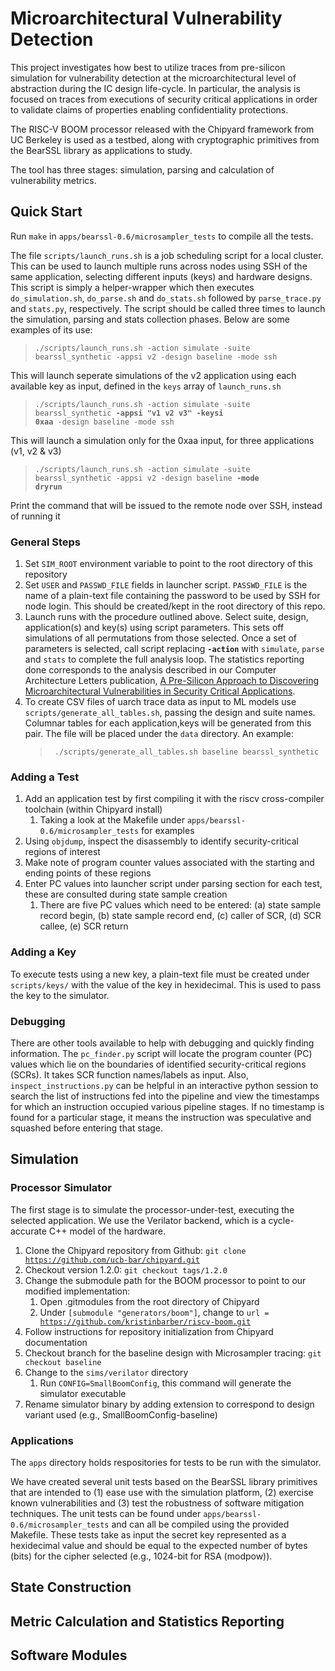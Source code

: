 # Microarchitectural Vulnerability Detection
This project investigates how best to utilize traces from pre-silicon simulation for vulnerability detection at the microarchitectural level of abstraction during the IC design life-cycle.  In particular, the analysis is focused on traces from executions of security critical applications in order to validate claims of properties enabling confidentiality protections.

The RISC-V BOOM processor released with the Chipyard framework from UC Berkeley is used as a testbed, along with cryptographic primitives from the BearSSL library as applications to study.

The tool has three stages: simulation, parsing and calculation of vulnerability metrics.

## Quick Start

Run <code>make</code> in <code>apps/bearssl-0.6/microsampler_tests</code> to compile all the tests.

The file <code>scripts/launch_runs.sh</code> is a job scheduling script for a local cluster. This can be used to launch multiple runs across nodes using SSH of the same application, selecting different inputs (keys) and hardware designs. This script is simply a helper-wrapper which then executes <code>do_simulation.sh</code>, <code>do_parse.sh</code> and <code>do_stats.sh</code> followed by <code>parse_trace.py</code> and <code>stats.py</code>, respectively.
The script should be called three times to launch the simulation, parsing and stats collection phases. Below are some examples of its use:  
> <code>./scripts/launch_runs.sh -action simulate -suite bearssl_synthetic -appsi v2 -design baseline -mode ssh</code>    

This will launch seperate simulations of the v2 application using each available key as input, defined in the <code>keys</code> array of <code>launch_runs.sh</code>

> <code>./scripts/launch_runs.sh -action simulate -suite bearssl_synthetic  **-appsi "v1 v2 v3"**  **-keysi 0xaa** -design baseline -mode ssh</code> 
   
This will launch a simulation only for the 0xaa input, for three applications (v1, v2 & v3)

> <code>./scripts/launch_runs.sh -action simulate -suite bearssl_synthetic -appsi v2 -design baseline **-mode dryrun**</code> 

Print the command that will be issued to the remote node over SSH, instead of running it

### General Steps

1. Set <code>SIM_ROOT</code> environment variable to point to the root directory of this repository
2. Set <code>USER</code> and <code>PASSWD_FILE</code> fields in launcher script. <code>PASSWD_FILE</code> is the name of a plain-text file containing the password to be used by SSH for node login. This should be created/kept in the root directory of this repo.
3. Launch runs with the procedure outlined above. Select suite, design, application(s) and key(s) using script parameters. This sets off simulations of all permutations from those selected. Once a set of parameters is selected, call script replacing <code>**-action**</code> with <code>simulate</code>, <code>parse</code> and <code>stats</code> to complete the full analysis loop.  The statistics reporting done corresponds to the analysis described in our Computer Architecture Letters publication, [A Pre-Silicon Approach to Discovering Microarchitectural Vulnerabilities in Security Critical Applications].
4. To create CSV files of uarch trace data as input to ML models use <code>scripts/generate_all_tables.sh</code>, passing the design and suite names. Columnar tables for each application,keys will be generated from this pair. The file will be placed under the <code>data</code> directory. An example:
   > <code> ./scripts/generate_all_tables.sh baseline bearssl_synthetic </code>

### Adding a Test
1. Add an application test by first compiling it with the riscv cross-compiler toolchain (within Chipyard install)
    1. Taking a look at the Makefile under <code>apps/bearssl-0.6/microsampler_tests</code> for examples
3. Using <code>objdump</code>, inspect the disassembly to identify security-critical regions of interest
4. Make note of program counter values associated with the starting and ending points of these regions
5. Enter PC values into launcher script under parsing section for each test, these are consulted during state sample creation
    1. There are five PC values which need to be entered: (a) state sample record begin, (b) state sample record end, (c) caller of SCR, (d) SCR callee, (e) SCR return
   
### Adding a Key
To execute tests using a new key, a plain-text file must be created under <code>scripts/keys/</code> with the value of the key in hexidecimal. This is used to pass the key to the simulator.
    
### Debugging
There are other tools available to help with debugging and quickly finding information. The <code>pc_finder.py</code> script will locate the program counter (PC) values which lie on the boundaries of identified security-critical regions (SCRs). It takes SCR function names/labels as input.
Also, <code>inspect_instructions.py</code> can be helpful in an interactive python session to search the list of instructions fed into the pipeline and view the timestamps for which an instruction occupied various pipeline stages. If no timestamp is found for a particular stage, it means the instruction was speculative and squashed before entering that stage.

## Simulation

### Processor Simulator
The first stage is to simulate the processor-under-test, executing the selected application. We use the Verilator backend, which is a cycle-accurate C++ model of the hardware.

1. Clone the Chipyard repository from Github: <code>git clone https://github.com/ucb-bar/chipyard.git</code>
2. Checkout version 1.2.0: <code>git checkout tags/1.2.0</code>
3. Change the submodule path for the BOOM processor to point to our modified implementation:
    1. Open .gitmodules from the root directory of Chipyard
    2. Under <code>[submodule "generators/boom"]</code>, change to <code>url = https://github.com/kristinbarber/riscv-boom.git</code>
4. Follow instructions for repository initialization from Chipyard documentation
5. Checkout branch for the baseline design with Microsampler tracing: <code>git checkout baseline</code>
6. Change to the <code>sims/verilator</code> directory
    1. Run <code>CONFIG=SmallBoomConfig</code>, this command will generate the simulator executable
7. Rename simulator binary by adding extension to correspond to design variant used (e.g., SmallBoomConfig-baseline)

### Applications
The <code>apps</code> directory holds respositories for tests to be run with the simulator.

We have created several unit tests based on the BearSSL library primitives that are intended to (1) ease use with the simulation platform, (2) exercise known vulnerabilities and (3) test the robustness of software mitigation techniques.
The unit tests can be found under <code>apps/bearssl-0.6/microsampler_tests</code> and can all be compiled using the provided Makefile. These tests take as input the secret key represented as a hexidecimal value and should be equal to the expected number of bytes (bits) for the cipher selected (e.g., 1024-bit for RSA (modpow)).

## State Construction
    
## Metric Calculation and Statistics Reporting

## Software Modules

[A Pre-Silicon Approach to Discovering Microarchitectural Vulnerabilities in Security Critical Applications]: https://ieeexplore.ieee.org/document/9713708
